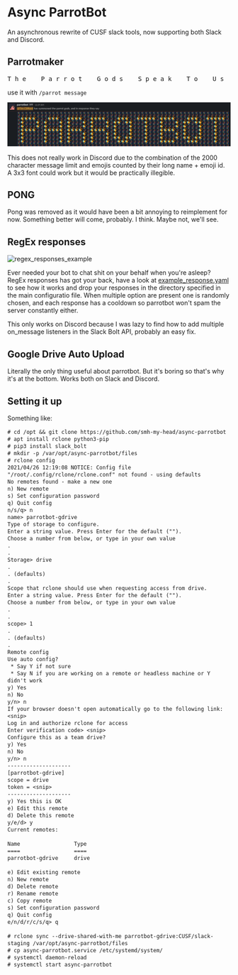 # Async ParrotBot
An asynchronous rewrite of CUSF slack tools, now supporting both Slack and Discord.

## Parrotmaker
<pre>
T h e    P a r r o t    G o d s    S p e a k    T o    U s
</pre>

use it with `/parrot message`

![parrotmaker example](parrotmaker_example.gif)

This does not really work in Discord due to the combination 
of the 2000 character message limit and emojis counted by their 
long name + emoji id. 
A 3x3 font could work but it would be practically illegible.

## PONG

Pong was removed as it would have been a bit annoying to reimplement for now.
Something better will come, probably. I think. Maybe not, we'll see.

## RegEx responses

![regex_responses_example](regex_responses_example.png)

Ever needed your bot to chat shit on your behalf when you're asleep?
RegEx responses has got your back, have a look at [example_response.yaml](example_response.yaml) to see how it works
and drop your responses in the directory specified in the main configuratio file.
When multiple option are present one is randomly chosen, and each response has a cooldown
so parrotbot won't spam the server constantly either. 

This only works on Discord because I was lazy to find how to add multiple
on_message listeners in the Slack Bolt API, probably an easy fix.

## Google Drive Auto Upload
Literally the only thing useful about parrotbot. But it's boring so that's why
it's at the bottom.
Works both on Slack and Discord.

## Setting it up

Something like:

```
# cd /opt && git clone https://github.com/smh-my-head/async-parrotbot
# apt install rclone python3-pip
# pip3 install slack_bolt
# mkdir -p /var/opt/async-parrotbot/files
# rclone config
2021/04/26 12:19:08 NOTICE: Config file "/root/.config/rclone/rclone.conf" not found - using defaults
No remotes found - make a new one
n) New remote
s) Set configuration password
q) Quit config
n/s/q> n
name> parrotbot-gdrive
Type of storage to configure.
Enter a string value. Press Enter for the default ("").
Choose a number from below, or type in your own value
.
.
Storage> drive
.
. (defaults)
.
Scope that rclone should use when requesting access from drive.
Enter a string value. Press Enter for the default ("").
Choose a number from below, or type in your own value
.
.
scope> 1
.
. (defaults)
.
Remote config
Use auto config?
 * Say Y if not sure
 * Say N if you are working on a remote or headless machine or Y didn't work
y) Yes
n) No
y/n> n
If your browser doesn't open automatically go to the following link: <snip>
Log in and authorize rclone for access
Enter verification code> <snip>
Configure this as a team drive?
y) Yes
n) No
y/n> n
--------------------
[parrotbot-gdrive]
scope = drive
token = <snip>
--------------------
y) Yes this is OK
e) Edit this remote
d) Delete this remote
y/e/d> y
Current remotes:

Name                 Type
====                 ====
parrotbot-gdrive     drive

e) Edit existing remote
n) New remote
d) Delete remote
r) Rename remote
c) Copy remote
s) Set configuration password
q) Quit config
e/n/d/r/c/s/q> q

# rclone sync --drive-shared-with-me parrotbot-gdrive:CUSF/slack-staging /var/opt/async-parrotbot/files
# cp async-parrotbot.service /etc/systemd/system/
# systemctl daemon-reload
# systemctl start async-parrotbot
```
